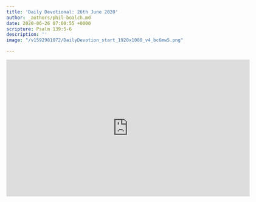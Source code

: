 ```yaml
---
title: 'Daily Devotional: 26th June 2020'
author: _authors/phil-boalch.md
date: 2020-06-26 07:00:55 +0000
scripture: Psalm 139:5-6
description: ''
image: "/v1592981072/DailyDevotion_start_1920x1080_v4_bc6mw5.png"

---
```

<iframe src="https://player.vimeo.com/video/432652787" width="640" height="360" frameborder="0" allow="autoplay; fullscreen" allowfullscreen></iframe>